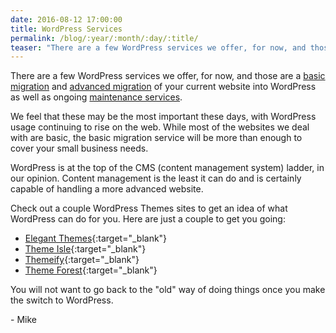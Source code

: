 ```yaml
---
date: 2016-08-12 17:00:00
title: WordPress Services
permalink: /blog/:year/:month/:day/:title/
teaser: "There are a few WordPress services we offer, for now, and those are..."
---
```


There are a few WordPress services we offer, for now, and those are a [basic migration](http://mikefontenot.me/migration/basic) and [advanced migration](http://mikefontenot.me/migration/basic) of your current website into WordPress as well as ongoing [maintenance services](http://mikefontenot.me/maintenance).

We feel that these may be the most important these days, with WordPress usage continuing to rise on the web.  While most of the websites we deal with are basic, the basic migration service will be more than enough to cover your small business needs.

WordPress is at the top of the CMS (content management system) ladder, in our opinion.  Content management is the least it can do and is certainly capable of handling a more advanced website.

Check out a couple WordPress Themes sites to get an idea of what WordPress can do for you.  Here are just a couple to get you going:

  - [Elegant Themes](http://www.elegantthemes.com){:target="_blank"}
  - [Theme Isle](http://themeisle.com/wordpress-themes/){:target="_blank"}
  - [Themeify](https://themify.me/){:target="_blank"}
  - [Theme Forest](https://themeforest.net/){:target="_blank"}

You will not want to go back to the "old" way of doing things once you make the switch to WordPress.

\- Mike
